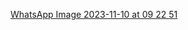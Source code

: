 [WhatsApp Image 2023-11-10 at 09 22 51](https://github.com/Adit2205/Aplikasi-Pengaduanku/assets/150405854/dfc580ca-e496-4fe8-a8aa-421e7545bfe2)
